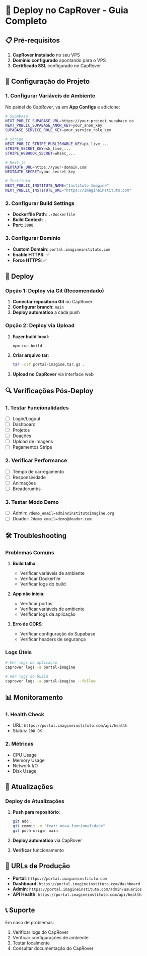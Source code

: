 # 🚀 Deploy no CapRover - Guia Completo

## 📋 Pré-requisitos

1. **CapRover instalado** no seu VPS
2. **Domínio configurado** apontando para o VPS
3. **Certificado SSL** configurado no CapRover

## 🔧 Configuração do Projeto

### 1. **Configurar Variáveis de Ambiente**

No painel do CapRover, vá em **App Configs** e adicione:

```bash
# Supabase
NEXT_PUBLIC_SUPABASE_URL=https://your-project.supabase.co
NEXT_PUBLIC_SUPABASE_ANON_KEY=your_anon_key
SUPABASE_SERVICE_ROLE_KEY=your_service_role_key

# Stripe
NEXT_PUBLIC_STRIPE_PUBLISHABLE_KEY=pk_live_...
STRIPE_SECRET_KEY=sk_live_...
STRIPE_WEBHOOK_SECRET=whsec_...

# Next.js
NEXTAUTH_URL=https://your-domain.com
NEXTAUTH_SECRET=your_secret_key

# Instituto
NEXT_PUBLIC_INSTITUTE_NAME="Instituto Imagine"
NEXT_PUBLIC_INSTITUTE_URL="https://imagineinstituto.com"
```

### 2. **Configurar Build Settings**

- **Dockerfile Path**: `./Dockerfile`
- **Build Context**: `.`
- **Port**: `3000`

### 3. **Configurar Domínio**

- **Custom Domain**: `portal.imagineinstituto.com`
- **Enable HTTPS**: ✅
- **Force HTTPS**: ✅

## 🚀 Deploy

### Opção 1: Deploy via Git (Recomendado)

1. **Conectar repositório Git** no CapRover
2. **Configurar branch**: `main`
3. **Deploy automático** a cada push

### Opção 2: Deploy via Upload

1. **Fazer build local**:
   ```bash
   npm run build
   ```

2. **Criar arquivo tar**:
   ```bash
   tar -czf portal-imagine.tar.gz .
   ```

3. **Upload no CapRover** via interface web

## 🔍 Verificações Pós-Deploy

### 1. **Testar Funcionalidades**
- [ ] Login/Logout
- [ ] Dashboard
- [ ] Projetos
- [ ] Doações
- [ ] Upload de imagens
- [ ] Pagamentos Stripe

### 2. **Verificar Performance**
- [ ] Tempo de carregamento
- [ ] Responsividade
- [ ] Animações
- [ ] Breadcrumbs

### 3. **Testar Modo Demo**
- [ ] Admin: `?demo_email=admin@institutoimagine.org`
- [ ] Doador: `?demo_email=demo@doador.com`

## 🛠️ Troubleshooting

### Problemas Comuns

1. **Build falha**:
   - Verificar variáveis de ambiente
   - Verificar Dockerfile
   - Verificar logs do build

2. **App não inicia**:
   - Verificar portas
   - Verificar variáveis de ambiente
   - Verificar logs da aplicação

3. **Erro de CORS**:
   - Verificar configuração do Supabase
   - Verificar headers de segurança

### Logs Úteis

```bash
# Ver logs da aplicação
caprover logs -a portal-imagine

# Ver logs do build
caprover logs -a portal-imagine --follow
```

## 📊 Monitoramento

### 1. **Health Check**
- URL: `https://portal.imagineinstituto.com/api/health`
- Status: `200 OK`

### 2. **Métricas**
- CPU Usage
- Memory Usage
- Network I/O
- Disk Usage

## 🔄 Atualizações

### Deploy de Atualizações

1. **Push para repositório**:
   ```bash
   git add .
   git commit -m "feat: nova funcionalidade"
   git push origin main
   ```

2. **Deploy automático** via CapRover

3. **Verificar** funcionamento

## 🎯 URLs de Produção

- **Portal**: `https://portal.imagineinstituto.com`
- **Dashboard**: `https://portal.imagineinstituto.com/dashboard`
- **Admin**: `https://portal.imagineinstituto.com/admin/usuarios`
- **API Health**: `https://portal.imagineinstituto.com/api/health`

## 📞 Suporte

Em caso de problemas:
1. Verificar logs do CapRover
2. Verificar configurações de ambiente
3. Testar localmente
4. Consultar documentação do CapRover
